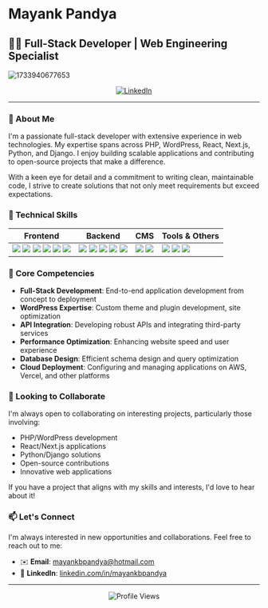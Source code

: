 # Mayank Pandya

## 👨‍💻 Full-Stack Developer | Web Engineering Specialist
![1733940677653](https://github.com/user-attachments/assets/29ecaaa8-9f7a-4970-8f90-a13b68e7934c)


<div align="center">
  <a href="https://linkedin.com/in/mayankbpandya"><img src="https://img.shields.io/badge/LinkedIn-0077B5?style=for-the-badge&logo=linkedin&logoColor=white" alt="LinkedIn"/></a>
</div>

---

### 🚀 About Me

I'm a passionate full-stack developer with extensive experience in web technologies. My expertise spans across PHP, WordPress, React, Next.js, Python, and Django. I enjoy building scalable applications and contributing to open-source projects that make a difference.

With a keen eye for detail and a commitment to writing clean, maintainable code, I strive to create solutions that not only meet requirements but exceed expectations.

### 💼 Technical Skills

<div align="center">

| Frontend | Backend | CMS | Tools & Others |
|----------|---------|-----|---------------|
| <img src="https://img.shields.io/badge/React-20232A?style=for-the-badge&logo=react&logoColor=61DAFB"> <img src="https://img.shields.io/badge/Next.js-000000?style=for-the-badge&logo=next.js&logoColor=white"> <img src="https://img.shields.io/badge/JavaScript-F7DF1E?style=for-the-badge&logo=javascript&logoColor=black"> <img src="https://img.shields.io/badge/HTML5-E34F26?style=for-the-badge&logo=html5&logoColor=white"> <img src="https://img.shields.io/badge/CSS3-1572B6?style=for-the-badge&logo=css3&logoColor=white"> <img src="https://img.shields.io/badge/Tailwind_CSS-38B2AC?style=for-the-badge&logo=tailwind-css&logoColor=white"> | <img src="https://img.shields.io/badge/PHP-777BB4?style=for-the-badge&logo=php&logoColor=white"> <img src="https://img.shields.io/badge/Python-3776AB?style=for-the-badge&logo=python&logoColor=white"> <img src="https://img.shields.io/badge/Django-092E20?style=for-the-badge&logo=django&logoColor=white"> <img src="https://img.shields.io/badge/Node.js-43853D?style=for-the-badge&logo=node.js&logoColor=white"> <img src="https://img.shields.io/badge/MySQL-005C84?style=for-the-badge&logo=mysql&logoColor=white"> | <img src="https://img.shields.io/badge/WordPress-21759B?style=for-the-badge&logo=wordpress&logoColor=white"> <img src="https://img.shields.io/badge/Woocommerce-96588A?style=for-the-badge&logo=woocommerce&logoColor=white"> | <img src="https://img.shields.io/badge/Git-F05032?style=for-the-badge&logo=git&logoColor=white"> <img src="https://img.shields.io/badge/Docker-2CA5E0?style=for-the-badge&logo=docker&logoColor=white"> <img src="https://img.shields.io/badge/AWS-FF9900?style=for-the-badge&logo=amazonaws&logoColor=white"> |

</div>


### 🌟 Core Competencies

- **Full-Stack Development**: End-to-end application development from concept to deployment
- **WordPress Expertise**: Custom theme and plugin development, site optimization
- **API Integration**: Developing robust APIs and integrating third-party services
- **Performance Optimization**: Enhancing website speed and user experience
- **Database Design**: Efficient schema design and query optimization
- **Cloud Deployment**: Configuring and managing applications on AWS, Vercel, and other platforms

### 🤝 Looking to Collaborate

I'm always open to collaborating on interesting projects, particularly those involving:

- PHP/WordPress development
- React/Next.js applications
- Python/Django solutions
- Open-source contributions
- Innovative web applications

If you have a project that aligns with my skills and interests, I'd love to hear about it!


### 📫 Let's Connect

I'm always interested in new opportunities and collaborations. Feel free to reach out to me:

- ✉️ **Email**: [mayankbpandya@hotmail.com](mailto:mayankbpandya@hotmail.com)
- 💼 **LinkedIn**: [linkedin.com/in/mayankbpandya](https://linkedin.com/in/mayankbpandya)

---

<div align="center">
  <img src="https://komarev.com/ghpvc/?username=mayankbpandya&style=flat-square&color=blue" alt="Profile Views"/>
</div>
